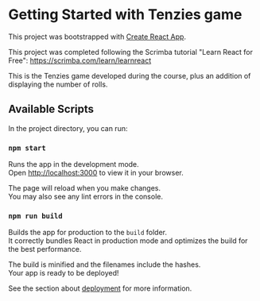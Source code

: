 # Getting Started with Tenzies game

This project was bootstrapped with [Create React App](https://github.com/facebook/create-react-app).

This project was completed following the Scrimba tutorial "Learn React for Free": https://scrimba.com/learn/learnreact

This is the Tenzies game developed during the course, plus an addition of displaying the number of rolls.

## Available Scripts

In the project directory, you can run:

### `npm start`

Runs the app in the development mode.\
Open [http://localhost:3000](http://localhost:3000) to view it in your browser.

The page will reload when you make changes.\
You may also see any lint errors in the console.

### `npm run build`

Builds the app for production to the `build` folder.\
It correctly bundles React in production mode and optimizes the build for the best performance.

The build is minified and the filenames include the hashes.\
Your app is ready to be deployed!

See the section about [deployment](https://facebook.github.io/create-react-app/docs/deployment) for more information.

